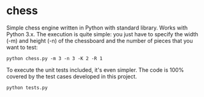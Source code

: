 # chess
Simple chess engine written in Python with standard library. Works with Python 3.x. The execution
is quite simple: you just have to specify the width (-m) and height (-n) of the chessboard and the
number of pieces that you want to test:

```
python chess.py -m 3 -n 3 -K 2 -R 1
```

To execute the unit tests included, it's even simpler. The code is 100% covered by the test cases
developed in this project.

```
python tests.py
```
